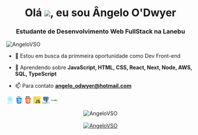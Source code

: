<h1 align="center">Olá <img src="https://raw.githubusercontent.com/kaueMarques/kaueMarques/master/hi.gif" width="30px">, eu sou Ângelo O'Dwyer</h1>
<h3 align="center">Estudante de Desenvolvimento Web FullStack na Lanebu</h3>
<p align="left"> <img src="https://komarev.com/ghpvc/?username=AngeloVSO" alt="AngeloVSO" /> </p>

- 🔭 Estou em busca da primmeira oportunidade como Dev Front-end

- 💬 Aprendendo sobre **JavaScript, HTML, CSS, React, Next, Node, AWS, SQL, TypeScript**

- 📫 Para contato **angelo_odwyer@hotmail.com**

<p align="left">
<img src="https://raw.githubusercontent.com/devicons/devicon/master/icons/react/react-original-wordmark.svg" alt="react" width="20" height="20"/>
<img src="https://raw.githubusercontent.com/devicons/devicon/master/icons/css3/css3-plain-wordmark.svg" alt="css3"  width="20" height="20"/>
<img src="https://raw.githubusercontent.com/devicons/devicon/master/icons/html5/html5-original-wordmark.svg" alt="html5"  width="20" height="20"/>
<img src="https://raw.githubusercontent.com/devicons/devicon/master/icons/javascript/javascript-original.svg" alt="javascript" width="20" height="20"/>
<img src="https://raw.githubusercontent.com/devicons/devicon/master/icons/postgresql/postgresql-original-wordmark.svg" alt="postgresql" width="20" height="20"/>
<img src="https://raw.githubusercontent.com/devicons/devicon/master/icons/nodejs/nodejs-original-wordmark.svg" alt="nodejs" width="20" height="20"/></p><p align="center">
<img src="https://github-readme-stats.vercel.app/api?username=AngeloVSO&show_icons=true" alt="AngeloVSO"/> 
</p>

<p align="center">
<a href="https://linkedin.com/in/angelo-odwyer1986/" target="blank"><img align="center" src="https://cdn.jsdelivr.net/npm/simple-icons@3.0.1/icons/linkedin.svg" alt="AngeloVSO" height="20" width="20" /></a>
</p>
